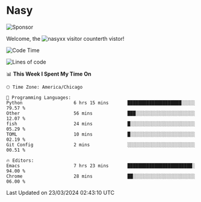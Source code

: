 # Nasy

<!--
<p align="center">
<img height="200" src="https://github-readme-stats.vercel.app/api?username=nasyxx&count_private=true&show_icons=true&theme=dracula&include_all_commits=true"/>
<img height="200" src="https://github-readme-stats.vercel.app/api/top-langs/?username=nasyxx&theme=dracula&hide=html,jupyter+notebook&count_private=true&show_icons=true"/>
</p>

  
----------------
-->

![Sponsor](https://img.shields.io/static/v1.svg?label=Sponsor&message=%E2%9D%A4&logo=GitHub&style=flat&color=pink)
 
Welcome, the ![nasyxx visitor counter](https://count.getloli.com/get/@nasyxx?theme=rule34)th vistor!
 
<!--START_SECTION:waka-->
![Code Time](http://img.shields.io/badge/Code%20Time-4%2C361%20hrs%2055%20mins-blue)

![Lines of code](https://img.shields.io/badge/From%20Hello%20World%20I%27ve%20Written-6.3%20million%20lines%20of%20code-blue)

📊 **This Week I Spent My Time On** 

```text
🕑︎ Time Zone: America/Chicago

💬 Programming Languages: 
Python                   6 hrs 15 mins       ████████████████████░░░░░   79.57 % 
Other                    56 mins             ███░░░░░░░░░░░░░░░░░░░░░░   12.07 % 
fish                     24 mins             █░░░░░░░░░░░░░░░░░░░░░░░░   05.29 % 
TOML                     10 mins             █░░░░░░░░░░░░░░░░░░░░░░░░   02.19 % 
Git Config               2 mins              ░░░░░░░░░░░░░░░░░░░░░░░░░   00.51 % 

🔥 Editors: 
Emacs                    7 hrs 23 mins       ████████████████████████░   94.00 % 
Chrome                   28 mins             ██░░░░░░░░░░░░░░░░░░░░░░░   06.00 % 
```


 Last Updated on 23/03/2024 02:43:10 UTC
<!--END_SECTION:waka-->

<!-- ![visitors](https://visitor-badge.laobi.icu/badge?page_id=nasyxx.nasyxx) -->
